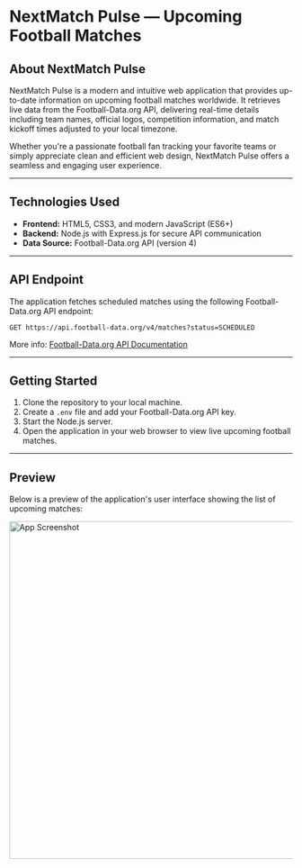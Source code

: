 <h1>NextMatch Pulse — Upcoming Football Matches</h1>

<h2>About NextMatch Pulse</h2>
<p>
  NextMatch Pulse is a modern and intuitive web application that provides up-to-date information on upcoming football matches worldwide. It retrieves live data from the Football-Data.org API, delivering real-time details including team names, official logos, competition information, and match kickoff times adjusted to your local timezone.
</p>
<p>
  Whether you're a passionate football fan tracking your favorite teams or simply appreciate clean and efficient web design, NextMatch Pulse offers a seamless and engaging user experience.
</p>

<hr>

<h2>Technologies Used</h2>
<ul>
  <li><strong>Frontend:</strong> HTML5, CSS3, and modern JavaScript (ES6+)</li>
  <li><strong>Backend:</strong> Node.js with Express.js for secure API communication</li>
  <li><strong>Data Source:</strong> Football-Data.org API (version 4)</li>
</ul>

<hr>

<h2>API Endpoint</h2>
<p>The application fetches scheduled matches using the following Football-Data.org API endpoint:</p>
<pre><code>GET https://api.football-data.org/v4/matches?status=SCHEDULED</code></pre>
<p>More info: <a href="https://www.football-data.org/documentation/quickstart">Football-Data.org API Documentation</a></p>

<hr>

<h2>Getting Started</h2>
<ol>
  <li>Clone the repository to your local machine.</li>
  <li>Create a <code>.env</code> file and add your Football-Data.org API key.</li>
  <li>Start the Node.js server.</li>
  <li>Open the application in your web browser to view live upcoming football matches.</li>
</ol>

<hr>

<h2>Preview</h2>
<p>Below is a preview of the application's user interface showing the list of upcoming matches:</p>
<img src="./output.png" alt="App Screenshot" width="600"/>
